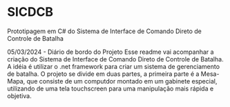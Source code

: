 # SICDCB
Prototipagem em C# do Sistema de Interface de Comando Direto de Controle de Batalha

05/03/2024 - Diário de bordo do Projeto
Esse readme vai acompanhar a criação do Sistema de Interface de Comando Direto de Controle de Batalha. A idéia é utilizar o .net framework para criar um sistema de gerenciamento de batalha. O projeto se divide em duas partes, a primeira parte é a Mesa-Mapa, que consiste de um computdor montado em um gabinete especial, utilizando de uma tela touchscreen para uma manipulação mais rápida e objetiva.
